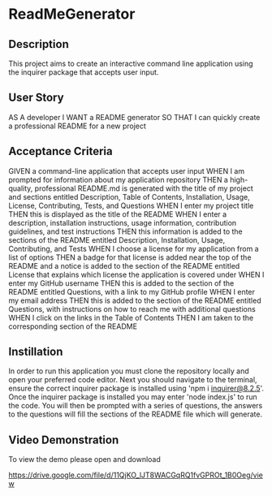 # ReadMeGenerator

## Description

This project aims to create an interactive command line application using the inquirer package that accepts user input.

## User Story

AS A developer
I WANT a README generator
SO THAT I can quickly create a professional README for a new project

## Acceptance Criteria

GIVEN a command-line application that accepts user input
WHEN I am prompted for information about my application repository
THEN a high-quality, professional README.md is generated with the title of my project and sections entitled Description, Table of Contents, Installation, Usage, License, Contributing, Tests, and Questions
WHEN I enter my project title
THEN this is displayed as the title of the README
WHEN I enter a description, installation instructions, usage information, contribution guidelines, and test instructions
THEN this information is added to the sections of the README entitled Description, Installation, Usage, Contributing, and Tests
WHEN I choose a license for my application from a list of options
THEN a badge for that license is added near the top of the README and a notice is added to the section of the README entitled License that explains which license the application is covered under
WHEN I enter my GitHub username
THEN this is added to the section of the README entitled Questions, with a link to my GitHub profile
WHEN I enter my email address
THEN this is added to the section of the README entitled Questions, with instructions on how to reach me with additional questions
WHEN I click on the links in the Table of Contents
THEN I am taken to the corresponding section of the README

## Instillation

In order to run this application you must clone the repository locally and open your preferred code editor.
Next you should navigate to the terminal, ensure the correct inquirer package is installed using 'npm i inquirer@8.2.5'. Once the inquirer package is installed you may enter 'node index.js' to run the code. You will then be prompted with a series of questions, the answers to the questions will fill the sections of the README file which will generate.

## Video Demonstration

To view the demo please open and download

https://drive.google.com/file/d/11QjKO_lJT8WACGqRQ1fvGPROt_1B0Oeg/view
